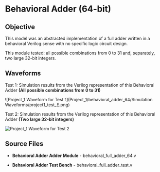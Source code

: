 # Behavioral Adder (64-bit)

## Objective

This model was an abstracted implementation of a full adder written in a behavioral Verilog sense with no specific logic circuit design.

This module tested: all possible combinations from 0 to 31 and, separately, two large 32-bit integers.

## Waveforms

Test 1: Simulation results from the Verilog representation of this Behavioral Adder **(All possible combinations from 0 to 31)**

![Project_1 Waveform for Test 1](Project_1/behavioral_adder_64/Simulation Waveforms/project1_test_E.png)

Test 2: Simulation results from the Verilog representation of this Behavioral Adder **(Two large 32-bit integers)**

![Project_1 Waveform for Test 2]()

## Source Files

- **Behavioral Adder Adder Module** - behavioral_full_adder_64.v

- **Behavioral Adder Test Bench** - behavioral_full_adder_test.v
